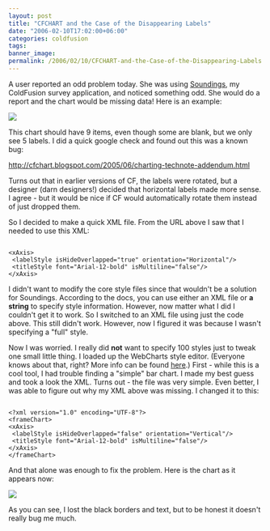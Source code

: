 ```yaml
---
layout: post
title: "CFCHART and the Case of the Disappearing Labels"
date: "2006-02-10T17:02:00+06:00"
categories: coldfusion 
tags: 
banner_image: 
permalink: /2006/02/10/CFCHART-and-the-Case-of-the-Disappearing-Labels
---
```


A user reported an odd problem today. She was using <a href="http://ray.camdenfamily.com/projects/soundings">Soundings</a>, my ColdFusion survey application, and noticed something odd. She would do a report and the chart would be missing data! Here is an example:
<!--more-->
<img src="http://ray.camdenfamily.com/images/badchart1.jpg">

This chart should have 9 items, even though some are blank, but we only see 5 labels. I did a quick google check and found out this was a known bug:

<a href="http://cfchart.blogspot.com/2005/06/charting-technote-addendum.html">http://cfchart.blogspot.com/2005/06/charting-technote-addendum.html</a>

Turns out that in earlier versions of CF, the labels were rotated, but a designer (darn designers!) decided that horizontal labels made more sense. I agree - but it would be nice if CF would automatically rotate them instead of just dropped them.

So I decided to make a quick XML file. From the URL above I saw that I needed to use this XML:

<code>
&lt;xAxis&gt; 
 &lt;labelStyle isHideOverlapped="true" orientation="Horizontal"/&gt; 
 &lt;titleStyle font="Arial-12-bold" isMultiline="false"/&gt; 
&lt;/xAxis&gt; 
</code>

I didn't want to modify the core style files since that wouldn't be a solution for Soundings. According to the docs, you can use either an XML file or <b>a string</b> to specify style information. However, now matter what I did I couldn't get it to work. So I switched to an XML file using just the code above. This still didn't work. However, now I figured it was because I wasn't specifying a "full" style. 

Now I was worried. I really did <b>not</b> want to specify 100 styles just to tweak one small little thing. I loaded up the WebCharts style editor. (Everyone knows about that, right? More info can be found 
<a href="http://www.buntel.com/blog/index.cfm?mode=entry&entry=838065DF-4E22-1671-5BEDBD3D6FD2D0D8">here</a>.) First - while this is a cool tool, I had trouble finding a "simple" bar chart. I made my best guess and took a look the XML. Turns out - the file was very simple. Even better, I was able to figure out why my XML above was missing. I changed it to this:

<code>
&lt;?xml version="1.0" encoding="UTF-8"?&gt;
&lt;frameChart&gt;
&lt;xAxis&gt; 
 &lt;labelStyle isHideOverlapped="false" orientation="Vertical"/&gt; 
 &lt;titleStyle font="Arial-12-bold" isMultiline="false"/&gt; 
&lt;/xAxis&gt;
&lt;/frameChart&gt;
</code>

And that alone was enough to fix the problem. Here is the chart as it appears now:

<img src="http://ray.camdenfamily.com/images/goodchart1.jpg">

As you can see, I lost the black borders and text, but to be honest it doesn't really bug me much.